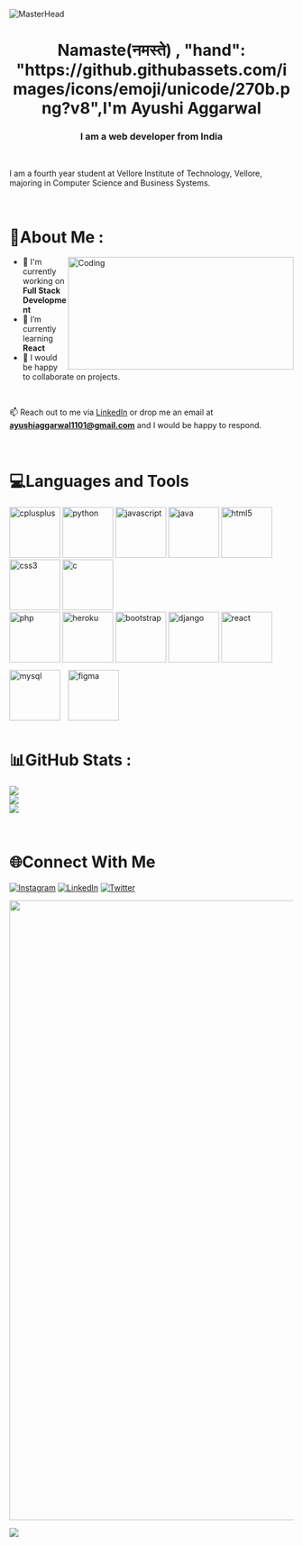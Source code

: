 ![MasterHead](https://miro.medium.com/max/1400/1*jB76MLZjiNhGSQQvxm7LSQ.gif)
<h1 align="center">Namaste(नमस्ते) , "hand": "https://github.githubassets.com/images/icons/emoji/unicode/270b.png?v8",I'm Ayushi Aggarwal</h1>

<h3 align="center">I am a web developer from India </h3>
<br/>
<p>I am a fourth year student at Vellore Institute of Technology, Vellore, majoring in Computer Science and Business Systems.</p> 

<br/>

# 💫About Me :

<img align="right" alt="Coding" width="400" height="200" src="https://cdn.dribbble.com/users/17707/screenshots/2413754/rrr.gif">

- 🔭  I'm currently working on **Full Stack Development**
- 🌱  I’m currently learning **React**
- 👯  I would be happy to collaborate on projects.

<br/>

📫 Reach out to me via <a href="https://www.linkedin.com/in/ayushi-aggarwal-938463194/">LinkedIn</a> or drop me an email at **ayushiaggarwal1101@gmail.com** and I would be happy to respond.

<br/>

# 💻Languages and Tools

<span float="center" margin="20px">

<img src="https://raw.githubusercontent.com/yurijserrano/Github-Profile-Readme-Logos/f994c418a134b58c4aec11152f6a4a33fa89da26/programming%20languages/c%2B%2B.svg" alt="cplusplus" width="90" height="90" display="inline-block" margin="10px"/>

<img src="https://raw.githubusercontent.com/yurijserrano/Github-Profile-Readme-Logos/f994c418a134b58c4aec11152f6a4a33fa89da26/programming%20languages/python.svg" alt="python" width="90" height="90" display="inline-block" margin="10px"/>

<img src="https://raw.githubusercontent.com/yurijserrano/Github-Profile-Readme-Logos/f994c418a134b58c4aec11152f6a4a33fa89da26/programming%20languages/javascript.svg" alt="javascript" width="90" height="90" display="inline-block" margin="10px"/>

<img src="https://raw.githubusercontent.com/yurijserrano/Github-Profile-Readme-Logos/f994c418a134b58c4aec11152f6a4a33fa89da26/programming%20languages/java.svg" alt="java" width="90" height="90" display="inline-block" margin="10px"/>

<img src="https://raw.githubusercontent.com/yurijserrano/Github-Profile-Readme-Logos/f994c418a134b58c4aec11152f6a4a33fa89da26/others/html.svg" alt="html5" width="90" height="90" display="inline-block" margin="10px"/>

<img src="https://raw.githubusercontent.com/yurijserrano/Github-Profile-Readme-Logos/f994c418a134b58c4aec11152f6a4a33fa89da26/others/css.svg" alt="css3" width="90" height="90" display="inline-block" margin="10px"/>

<img src="https://raw.githubusercontent.com/yurijserrano/Github-Profile-Readme-Logos/f994c418a134b58c4aec11152f6a4a33fa89da26/programming%20languages/c.svg" alt="c" width="90" height="90" display="inline-block" margin="10px"/>
<br/>

<img src="https://raw.githubusercontent.com/yurijserrano/Github-Profile-Readme-Logos/master/programming%20languages/php.png" alt="php" width="90" height="90" display="inline-block" margin="10px"/>

<img src="https://raw.githubusercontent.com/yurijserrano/Github-Profile-Readme-Logos/f994c418a134b58c4aec11152f6a4a33fa89da26/cloud/heroku.svg" alt="heroku" width="90" height="90" display="inline-block" margin="10px"/>

<img src="https://raw.githubusercontent.com/yurijserrano/Github-Profile-Readme-Logos/f994c418a134b58c4aec11152f6a4a33fa89da26/frameworks/boostrap.svg" alt="bootstrap" width="90" height="90" display="inline-block" margin="10px"/>

<img src="https://raw.githubusercontent.com/yurijserrano/Github-Profile-Readme-Logos/f994c418a134b58c4aec11152f6a4a33fa89da26/frameworks/django.svg" alt="django" width="90" height="90" display="inline-block" margin="10px"/>

<img src="https://raw.githubusercontent.com/yurijserrano/Github-Profile-Readme-Logos/f994c418a134b58c4aec11152f6a4a33fa89da26/frameworks/react.svg" alt="react" width="90" height="90" display="inline-block" margin="10px"/>

<img src="https://raw.githubusercontent.com/yurijserrano/Github-Profile-Readme-Logos/f994c418a134b58c4aec11152f6a4a33fa89da26/databases/mysql.svg" alt="mysql" width="90" height="90" display="inline-block" margin="10px"/>

<img src="https://upload.wikimedia.org/wikipedia/commons/3/33/Figma-logo.svg" alt="figma" width="90" height="90" style="display:inline-block; margin:10px;"/>

</span>

<br/>

# 📊GitHub Stats :
![](https://github-readme-stats.vercel.app/api?username=ayushiiaggarwall&theme=radical&hide_border=false&include_all_commits=false&count_private=false)<br/>
![](https://github-readme-streak-stats.herokuapp.com/?user=ayushiiaggarwall&theme=radical&hide_border=false)<br/>
![](https://github-readme-stats.vercel.app/api/top-langs/?username=ayushiiaggarwall&theme=radical&hide_border=false&include_all_commits=false&count_private=false&layout=compact)

<br/>

# 🌐Connect With Me

[![Instagram](https://img.shields.io/badge/Instagram-%23E4405F.svg?logo=Instagram&logoColor=white)](https://instagram.com/ayushiiaggarwall) [![LinkedIn](https://img.shields.io/badge/LinkedIn-%230077B5.svg?logo=linkedin&logoColor=white)](https://linkedin.com/in/ayushi-aggarwal-938463194) [![Twitter](https://img.shields.io/badge/Twitter-%231DA1F2.svg?logo=Twitter&logoColor=white)](https://twitter.com/ayushi0107) 

<img width="1100" src="https://user-images.githubusercontent.com/62741870/174569816-0b840929-9c6d-4b2d-b699-a79938743c8a.png">

[![](https://visitcount.itsvg.in/api?id=ayushiiaggarwall&icon=0&color=0)](https://visitcount.itsvg.in)


